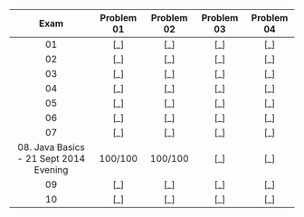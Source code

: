 |Exam|Problem 01|Problem 02|Problem 03|Problem 04|
|:--:|:--------:|:--------:|:--------:|:--------:|
|01|[_]|[_]|[_]|[_]|
|02|[_]|[_]|[_]|[_]|
|03|[_]|[_]|[_]|[_]|
|04|[_]|[_]|[_]|[_]|
|05|[_]|[_]|[_]|[_]|
|06|[_]|[_]|[_]|[_]|
|07|[_]|[_]|[_]|[_]|
|08. Java Basics - 21 Sept 2014 Evening|100/100|100/100|[_]|[_]|
|09|[_]|[_]|[_]|[_]|
|10|[_]|[_]|[_]|[_]|
